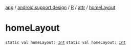 [app](../../../index.md) / [android.support.design](../../index.md) / [R](../index.md) / [attr](index.md) / [homeLayout](./home-layout.md)

# homeLayout

`static val homeLayout: `[`Int`](https://kotlinlang.org/api/latest/jvm/stdlib/kotlin/-int/index.html)
`static val homeLayout: `[`Int`](https://kotlinlang.org/api/latest/jvm/stdlib/kotlin/-int/index.html)